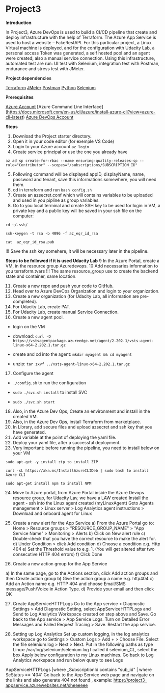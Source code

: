 ﻿# Project3
 **Introduction**
 
In Project3, Azure DevOps is used to build a CI/CD pipeline that create and deploy infrastructure with the help of Terraform. The Azure App Service is used to host a website – FakeRestAPI. For this particular project, a Linux Virtual machine is deployed, and for the configuration with Udacity Lab, a personal access Token was generated, a self hosted pool and an agent were created, also a manual service connection. Using this infrastructure, automated test are run: UI test with Selenium, integration test with Postman, endurance and stress test with JMeter.
 
 **Project dependencies**
 
 [Terraform](https://www.terraform.io/downloads)
 [JMeter](https://jmeter.apache.org/download_jmeter.cgi)
 [Postman](https://www.postman.com/downloads/)
 [Python](https://www.python.org/downloads/)
 [Selenium](https://sites.google.com/a/chromium.org/chromedriver/getting-started)
 
 **Prerequisites**
 
 [Azure Account](https://portal.azure.com/)
 [Azure Command Line Interface] (https://docs.microsoft.com/en-us/cli/azure/install-azure-cli?view=azure-cli-latest)
 [Azure DevOps Account](https://dev.azure.com/)
 
 **Steps**
 
1.	Download the Project starter directory.
2.	Open it in your code editor (for exemple VS Code)
3.	Login to your Azure account
`az login`
4.	Create service principal or use the one you already have

`az ad sp create-for-rbac --name ensuring-quality-releases-sp --role="Contributor" --scopes="/subscriptions/SUBSCRIPTION_ID"`

5.	Following command will be displayed appID, displayName, name, password and tenant, save this informations somewhere, you will need them.
6. cd in terraform and run `bash config.sh`
7. Create an azsecret.conf which will contains variables to be uploaded and used in you pipline as group variables. 
8. Go to you local terminal and create SSH key to be used for login in VM, a private key and a public key will be saved in your ssh file on the computer:

`cd ~/.ssh/`

`ssh-keygen -t rsa -b 4096 -f az_eqr_id_rsa`

`cat  az_eqr_id_rsa.pub` 

!!! Save the ssh key somehere, it will be necessary later in the pipeline.

**Steps to be followed if it is used Udacity Lab**
9 In the Azure Portal, create a VM, in the resource group Azuredevops.
10 Add necessaries information to you terraform.tvars 
!!! The same resource_group use to create the backend state and container, same location.

11. Create a new repo and push your code to GitHub.
12. Head over to Azure DevOps Organization and login to your organization.
13. Create a new organization (for Udacity Lab, all information are pre-completed).
14. For Udacity Lab, create PAT.
15. For Udacity Lab, create manual Service Connection.
16. Create a new agent pool. 

  - login on the VM
  
  - download: `curl -O https://vstsagentpackage.azureedge.net/agent/2.202.1/vsts-agent-linux-x64-2.202.1.tar.gz`
  
  - create and cd into the agent: `mkdir myagent && cd myagent`
  
  - unzip: `tar zxvf ../vsts-agent-linux-x64-2.202.1.tar.gz`
  
17. Configure the agent

  - `./config.sh` to run the configuration
  
  - `sudo ./svc.sh install` to install SVC
  
  - `sudo ./svc.sh start`
  
 18. Also, in the Azure Dev Ops, Create an environment and install in the created VM.
 19. Also, in the Azure Dev Ops, install Terraform from marketplace.
 20. In Library, add secure files and upload azsecret and ssh key that you have generated.
 21. Add variable at the point of deploying the yaml file.
 22. Deploy your yaml file, after a successful deployment.
 23. Very important: before running the pipeline, you need to install below on your VM 

  `sudo apt-get -y install zip to install ZIP`
  
  `curl -sL https://aka.ms/InstallAzureCLIDeb | sudo bash to install Azure CLI`
  
  `sudo apt-get install npm to install NPM`

24. Move to Azure portal, from Azure Portal inside the Azure Devops resource group, for Udacity Lav, we have a LAW created 
Install the agent - ssh into the Linux agent created (myLinuxAgent)
Goto Agents management > Linux server > Log Analytics agent instructions > Download and onboard agent for Linux

25. Create a new alert for the App Service
a) From the Azure Portal go to:
  Home > Resource groups > "RESOURCE_GROUP_NAME" > "App Service Name" > Monitoring > Alerts
b) Click on New alert rule
c) Double-check that you have the correct resource to make the alert for.
d) Under Condition > click Add condition
d) Choose a condition e.g. Http 404
e) Set the Threshold value to e.g. 1. (You will get altered after two consecutive HTTP 404 errors)
f) Click Done

26. Create a new action group for the App Service

a) In the same page, go to the Actions section, click Add action groups and then Create action group
b) Give the action group a name e.g. http404
c) Add an Action name e.g. HTTP 404 and choose Email/SMS message/Push/Voice in Action Type.
d) Provide your email and then click OK

27. Create AppServiceHTTPLogs
Go to the App service > Diagnostic Settings > Add Diagnostic Setting, select AppServiceHTTPLogs and Send to Log Analytics Workspace created on step above and Save.
Go back to the App service > App Service Logs. Turn on Detailed Error Messages and Failed Request Tracing > Save. Restart the app service.

28. Setting up Log Analytics
Set up custom logging, in the log analytics workspace go to Settings > Custom Logs > Add + > Choose File. Select the file selenium.log > Next > Next. Put in the following paths as type Linux:
/var/log/selenium/selenium.log
I called it selenium_CL, select the box Apply below configuration to my Linux machines.
Go back to Log Analytics workspace and run below query to see Logs

AppServiceHTTPLogs 
|where _SubscriptionId contains "sub_id"
| where ScStatus == '404'
Go back to the App Service web page and navigate on the links and also generate 404 not found , example:
https://project3-appservice.azurewebsites.net/sheeeeee




 
